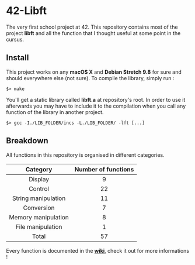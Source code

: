 # 42-Libft
The very first school project at 42. This repository contains most of the project **libft** and all the function that I thought useful at some point in the cursus.

## Install
This project works on any **macOS X** and **Debian Stretch 9.8** for sure and should everywhere else (not sure). To compile the library, simply run :
```
$> make
```

You'll get a static library called **libft.a** at repository's root. In order to use it afterwards you may have to include it to the compilation when you call any function of the library in another project.
```
$> gcc -I./LIB_FOLDER/incs -L./LIB_FOLDER/ -lft [...]
```

## Breakdown
All functions in this repository is organised in different categories.

Category | Number of functions
:---: | :---:
Display | 9
Control | 22
String manipulation | 11
Conversion | 7
Memory manipulation | 8
File manipulation | 1
Total | 57

Every function is documented in the [**wiki**](https://github.com/kibotrel/42-Libft/wiki), check it out for more informations !
